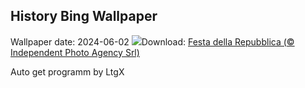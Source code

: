 ## History Bing Wallpaper
Wallpaper date: 2024-06-02
![](https://www.bing.com/th?id=OHR.ItalyFlag_IT-IT1674511086_UHD.jpg&w=1000)Download: [Festa della Repubblica (© Independent Photo Agency Srl)](https://www.bing.com/th?id=OHR.ItalyFlag_IT-IT1674511086_UHD.jpg)

Auto get programm by LtgX
